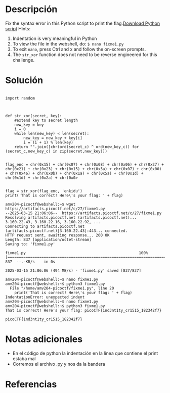 # Descripción
Fix the syntax error in this Python script to print the flag.[Download Python script](https://artifacts.picoctf.net/c/27/fixme1.py)
Hints:
1. Indentation is very meaningful in Python
2. To view the file in the webshell, do: `$ nano fixme1.py`
3. To exit `nano`, press Ctrl and x and follow the on-screen prompts.
4. The `str_xor` function does not need to be reverse engineered for this challenge.
# Solución
```

import random



def str_xor(secret, key):
    #extend key to secret length
    new_key = key
    i = 0
    while len(new_key) < len(secret):
        new_key = new_key + key[i]
        i = (i + 1) % len(key)        
    return "".join([chr(ord(secret_c) ^ ord(new_key_c)) for (secret_c,new_key_c) in zip(secret,new_key)])


flag_enc = chr(0x15) + chr(0x07) + chr(0x08) + chr(0x06) + chr(0x27) + chr(0x21) + chr(0x23) + chr(0x15) + chr(0x5a) + chr(0x07) + chr(0x00) + chr(0x46) + chr(0x0b) + chr(0x1a) + chr(0x5a) + chr(0x1d) + chr(0x1d) + chr(0x2a) + chr(0x0>

  
flag = str_xor(flag_enc, 'enkidu')
print('That is correct! Here\'s your flag: ' + flag)
```

```
amv204-picoctf@webshell:~$ wget https://artifacts.picoctf.net/c/27/fixme1.py
--2025-03-15 21:06:06--  https://artifacts.picoctf.net/c/27/fixme1.py
Resolving artifacts.picoctf.net (artifacts.picoctf.net)... 3.160.22.43, 3.160.22.16, 3.160.22.92, ...
Connecting to artifacts.picoctf.net (artifacts.picoctf.net)|3.160.22.43|:443... connected.
HTTP request sent, awaiting response... 200 OK
Length: 837 [application/octet-stream]
Saving to: 'fixme1.py'

fixme1.py                                                  100%[=======================================================================================================================================>]     837  --.-KB/s    in 0s      

2025-03-15 21:06:06 (494 MB/s) - 'fixme1.py' saved [837/837]

amv204-picoctf@webshell:~$ nano fixme1.py
amv204-picoctf@webshell:~$ python3 fixme1.py
  File "/home/amv204-picoctf/fixme1.py", line 20
    print('That is correct! Here\'s your flag: ' + flag)
IndentationError: unexpected indent
amv204-picoctf@webshell:~$ nano fixme1.py
amv204-picoctf@webshell:~$ python3 fixme1.py
That is correct! Here's your flag: picoCTF{1nd3nt1ty_cr1515_182342f7}

picoCTF{1nd3nt1ty_cr1515_182342f7}
```
# Notas adicionales
- En el código de python la indentación en la línea que contiene el print estaba mal
- Corremos el archivo .py y nos da la bandera
# Referencias